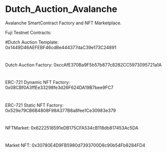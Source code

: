 # Dutch_Auction_Avalanche

Avalanche SmartContract Factory and NFT Marketplace.

Fuji Testnet Contracts:

#Dutch Auction Template: 0x1449D46AEFEBF46cdBe444377daC39e173C24891
#
Dutch Auction Factory: 0xccAfE370Ba9F5b57b877c8282CC5973095721a1A
#
ERC-721 Dynamic NFT Factory:  0x08CBf0A3ffEe33298fe3d26F624DA19B7bee9FC7
#
ERC-721 Static NFT Factory:  0x529e79CB6B4808F98A377B8a8fee1Ce30983e379
#
NFTMarket: 0x6222518591eDB175CFA534cB118db817453Ac5DA
#
Market NFT: 0x30780E4D9FB5980d7393700D8c90b54Fb8284FD4
